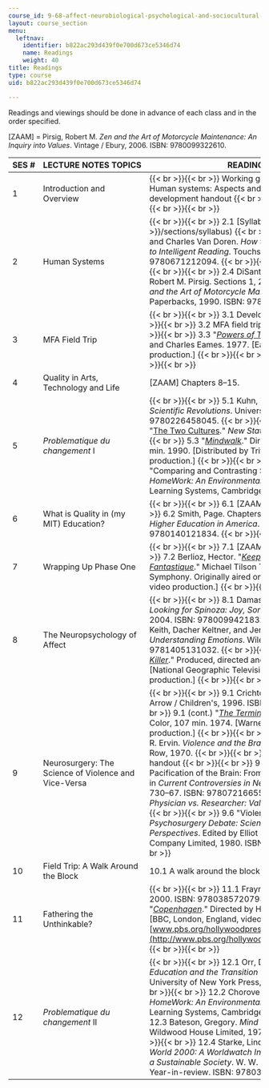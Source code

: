 ```yaml
---
course_id: 9-68-affect-neurobiological-psychological-and-sociocultural-counterparts-of-feelings-spring-2013
layout: course_section
menu:
  leftnav:
    identifier: b822ac293d439f0e700d673ce5346d74
    name: Readings
    weight: 40
title: Readings
type: course
uid: b822ac293d439f0e700d673ce5346d74

---
```


Readings and viewings should be done in advance of each class and in the order specified.

\[ZAAM\] = Pirsig, Robert M. _Zen and the Art of Motorcycle Maintenance: An Inquiry into Values_. Vintage / Ebury, 2006. ISBN: 9780099322610.

| SES # | LECTURE NOTES TOPICS | READINGS / VIEWINGS |
| --- | --- | --- |
| 1 | Introduction and Overview |  {{< br >}}{{< br >}} Working groups handout {{< br >}}{{< br >}} Human systems: Aspects and levels of organization and development handout {{< br >}}{{< br >}} Affect / effect handout {{< br >}}{{< br >}}  |
| 2 | Human Systems |  {{< br >}}{{< br >}} 2.1 [Syllabus]({{< baseurl >}}/sections/syllabus) {{< br >}}{{< br >}} 2.2 Adler, Mortimer J., and Charles Van Doren. _How to Read a Book: The Classic Guide to Intelligent Reading_. Touchstone, 1972. ISBN: 9780671212094. {{< br >}}{{< br >}} 2.3 \[ZAAM\] Chapters 1–7. {{< br >}}{{< br >}} 2.4 DiSanto, Ronald L., Thomas J. Steele, and Robert M. Pirsig. Sections 1, 2, 11, and 12 in _Guidebook to Zen and the Art of Motorcycle Maintenance_. William Morrow Paperbacks, 1990. ISBN: 9780688060695. {{< br >}}{{< br >}}  |
| 3 | MFA Field Trip |  {{< br >}}{{< br >}} 3.1 Developmental schemes handout {{< br >}}{{< br >}} 3.2 MFA field trip guide and timeline handout {{< br >}}{{< br >}} 3.3 "[_Powers of Ten_](http://poweroften.ca/)." Written and directed by Ray, and Charles Eames. 1977. \[Eames Office, LLC, USA, digital production.\] {{< br >}}{{< br >}} 3.4 Timescales handout {{< br >}}{{< br >}}  |
| 4 | Quality in Arts, Technology and Life | \[ZAAM\] Chapters 8–15. |
| 5 | _Problematique du changement_ I |  {{< br >}}{{< br >}} 5.1 Kuhn, Thomas S. _The Structure of Scientific Revolutions_. University of Chicago Press, 1970. ISBN: 9780226458045. {{< br >}}{{< br >}} 5.2 Snow, Charles Percy. "[The Two Cultures](http://www.newstatesman.com/cultural-capital/2013/01/c-p-snow-two-cultures)." _New Statesman_ 6 (1956): 413–4. {{< br >}}{{< br >}} 5.3 "[_Mindwalk_](http://www.imdb.com/title/tt0100151/)." Directed by Bernt Capra. Color, 112 min. 1990. \[Distributed by Triton Pictures, USA, digital production.\] {{< br >}}{{< br >}} 5.4 Chorover, Stephan L. "Comparing and Contrasting Scientific Paradigms." In _HomeWork: An Environmental Literacy Primer_. Collaborative Learning Systems, Cambridge, MA, 1995. {{< br >}}{{< br >}}  |
| 6 | What is Quality in (my MIT) Education? |  {{< br >}}{{< br >}} 6.1 \[ZAAM\] Chapters 16–26. {{< br >}}{{< br >}} 6.2 Smith, Page. Chapters 1, and 14 in _Killing the Spirit: Higher Education in America_. Penguin Books, 1991. ISBN: 9780140121834. {{< br >}}{{< br >}}  |
| 7 | Wrapping Up Phase One |  {{< br >}}{{< br >}} 7.1 \[ZAAM\] Chapters 27–32. {{< br >}}{{< br >}} 7.2 Berlioz, Hector. "[_Keeping Score Season 2: Symphonie Fantastique_](https://www.pbs.org/keepingscore/episodes.html)." Michael Tilson Thomas and the San Francisco Symphony. Originally aired on October 16, 2009. \[PBS, USA, video production.\] {{< br >}}{{< br >}}  |
| 8 | The Neuropsychology of Affect |  {{< br >}}{{< br >}} 8.1 Damasio, Antonio R. Chapters 1–3 in _Looking for Spinoza: Joy, Sorrow, and the Feeling Brain_. Vintage, 2004. ISBN: 9780099421832. {{< br >}}{{< br >}} 8.2 Oatley, Keith, Dacher Keltner, and Jennifer M. Jenkins. Chapter 5 in _Understanding Emotions_. Wiley-Blackwell, 2006. ISBN: 9781405131032. {{< br >}}{{< br >}} 8.3 "[_Stress: Portrait of a Killer_](https://news.stanford.edu/news/2008/september10/stress-091008.html)." Produced, directed and written by John Heminway. 2008. \[National Geographic Television, Washington, DC, video production.\] {{< br >}}{{< br >}}  |
| 9 | Neurosurgery: The Science of Violence and Vice-Versa |  {{< br >}}{{< br >}} 9.1 Crichton, Michael. _The Terminal Man_. Arrow / Children's, 1996. ISBN: 9780099442110. {{< br >}}{{< br >}} 9.1 (cont.) "[_The Terminal Man_](http://www.imdb.com/title/tt0072267/)." Directed by Mike Hodges. Color, 107 min. 1974. \[Warner Bros, Burbank, CA, video production.\] {{< br >}}{{< br >}} 9.2 Mark, Vernon H., and Frank R. Ervin. _Violence and the Brain_. Medical Department, Harper & Row, 1970. {{< br >}}{{< br >}} 9.3 Kille case chronology handout {{< br >}}{{< br >}} 9.4 Chorover, Stephan L. "The Pacification of the Brain: From Phrenology to Psychosurgery" in _Current Controversies in Neuro-surgery_. Saunders, 1976, pp. 730–67. ISBN: 9780721665573. {{< br >}}{{< br >}} 9.5 ———. _Physician vs. Researcher: Values in Conflict?_ Wellesley 4, 1979. {{< br >}}{{< br >}} 9.6 "Violence: A Localizable Problem?" in _The Psychosurgery Debate: Scientific, Ethical and Legal Perspectives_. Edited by Elliot S. Valenstein. W. H. Freeman & Company Limited, 1980. ISBN: 9780716711575. {{< br >}}{{< br >}}  |
| 10 | Field Trip: A Walk Around the Block | 10.1 A walk around the block handout |
| 11 | Fathering the Unthinkable? |  {{< br >}}{{< br >}} 11.1 Frayn, Michael. _Copenhagen_. Anchor, 2000. ISBN: 9780385720793. {{< br >}}{{< br >}} 11.2 "[_Copenhagen_](http://www.imdb.com/title/tt0340057/)." Directed by Howard Davies. Color, 90 min. 2002. \[BBC, London, England, video production.\] [www.pbs.org/hollywoodpresents/copenhagen/index.html](http://www.pbs.org/hollywoodpresents/copenhagen/index.html) {{< br >}}{{< br >}}  |
| 12 | _Problematique du changement_ II |  {{< br >}}{{< br >}} 12.1 Orr, David W. _Ecological Literacy: Education and the Transition to a Postmodern World_. State University of New York Press, 1992. ISBN: 9780791408735. {{< br >}}{{< br >}} 12.2 Chorover, Stephan L. Sections 1–2 in _HomeWork: An Environmental Literacy Primer_. Collaborative Learning Systems, Cambridge, MA, 1995. {{< br >}}{{< br >}} 12.3 Bateson, Gregory. _Mind and Nature: A Necessary Unity_. Wildwood House Limited, 1979. ISBN: 9780704530140. {{< br >}}{{< br >}} 12.4 Starke, Linda. Chapters 1, and 5 in _State of the World 2000: A Worldwatch Institute Report on Progress Toward a Sustainable Society_. W. W. Norton & Company, Foreword, Year-in-review. ISBN: 9780393319989. {{< br >}}{{< br >}}
